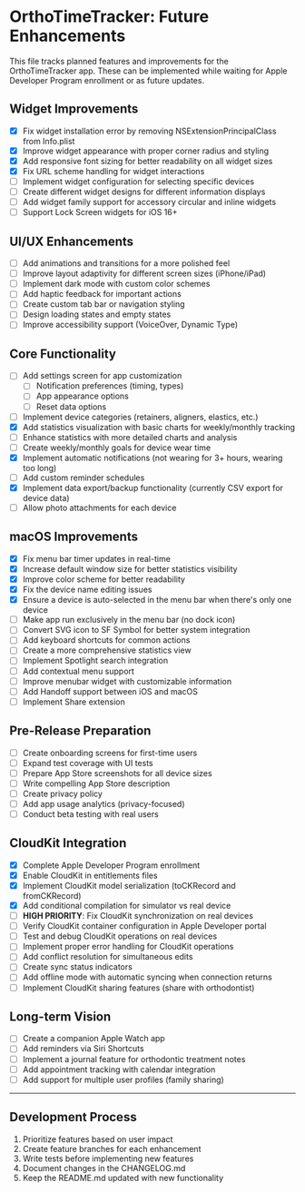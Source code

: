 # OrthoTimeTracker: Future Enhancements

This file tracks planned features and improvements for the OrthoTimeTracker app. These can be implemented while waiting for Apple Developer Program enrollment or as future updates.

## Widget Improvements

- [x] Fix widget installation error by removing NSExtensionPrincipalClass from Info.plist
- [x] Improve widget appearance with proper corner radius and styling
- [x] Add responsive font sizing for better readability on all widget sizes
- [x] Fix URL scheme handling for widget interactions
- [ ] Implement widget configuration for selecting specific devices
- [ ] Create different widget designs for different information displays
- [ ] Add widget family support for accessory circular and inline widgets
- [ ] Support Lock Screen widgets for iOS 16+

## UI/UX Enhancements

- [ ] Add animations and transitions for a more polished feel
- [ ] Improve layout adaptivity for different screen sizes (iPhone/iPad)
- [ ] Implement dark mode with custom color schemes
- [ ] Add haptic feedback for important actions
- [ ] Create custom tab bar or navigation styling
- [ ] Design loading states and empty states
- [ ] Improve accessibility support (VoiceOver, Dynamic Type)

## Core Functionality

- [ ] Add settings screen for app customization
  - [ ] Notification preferences (timing, types)
  - [ ] App appearance options
  - [ ] Reset data options
- [ ] Implement device categories (retainers, aligners, elastics, etc.)
- [x] Add statistics visualization with basic charts for weekly/monthly tracking
- [ ] Enhance statistics with more detailed charts and analysis
- [ ] Create weekly/monthly goals for device wear time
- [x] Implement automatic notifications (not wearing for 3+ hours, wearing too long)
- [ ] Add custom reminder schedules
- [x] Implement data export/backup functionality (currently CSV export for device data)
- [ ] Allow photo attachments for each device

## macOS Improvements

- [x] Fix menu bar timer updates in real-time
- [x] Increase default window size for better statistics visibility
- [x] Improve color scheme for better readability
- [x] Fix the device name editing issues
- [x] Ensure a device is auto-selected in the menu bar when there's only one device
- [ ] Make app run exclusively in the menu bar (no dock icon)
- [ ] Convert SVG icon to SF Symbol for better system integration
- [ ] Add keyboard shortcuts for common actions
- [ ] Create a more comprehensive statistics view
- [ ] Implement Spotlight search integration
- [ ] Add contextual menu support
- [ ] Improve menubar widget with customizable information
- [ ] Add Handoff support between iOS and macOS
- [ ] Implement Share extension

## Pre-Release Preparation

- [ ] Create onboarding screens for first-time users
- [ ] Expand test coverage with UI tests
- [ ] Prepare App Store screenshots for all device sizes
- [ ] Write compelling App Store description
- [ ] Create privacy policy
- [ ] Add app usage analytics (privacy-focused)
- [ ] Conduct beta testing with real users

## CloudKit Integration

- [x] Complete Apple Developer Program enrollment
- [x] Enable CloudKit in entitlements files
- [x] Implement CloudKit model serialization (toCKRecord and fromCKRecord)
- [x] Add conditional compilation for simulator vs real device
- [ ] **HIGH PRIORITY**: Fix CloudKit synchronization on real devices
- [ ] Verify CloudKit container configuration in Apple Developer portal
- [ ] Test and debug CloudKit operations on real devices
- [ ] Implement proper error handling for CloudKit operations
- [ ] Add conflict resolution for simultaneous edits
- [ ] Create sync status indicators
- [ ] Add offline mode with automatic syncing when connection returns
- [ ] Implement CloudKit sharing features (share with orthodontist)

## Long-term Vision

- [ ] Create a companion Apple Watch app
- [ ] Add reminders via Siri Shortcuts
- [ ] Implement a journal feature for orthodontic treatment notes
- [ ] Add appointment tracking with calendar integration
- [ ] Add support for multiple user profiles (family sharing)

---

## Development Process

1. Prioritize features based on user impact
2. Create feature branches for each enhancement
3. Write tests before implementing new features
4. Document changes in the CHANGELOG.md
5. Keep the README.md updated with new functionality